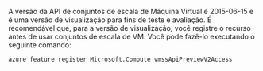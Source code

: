 A versão da API de conjuntos de escala de Máquina Virtual é 2015-06-15 e é uma versão de visualização para fins de teste e avaliação. É recomendável que, para a versão de visualização, você registre o recurso antes de usar conjuntos de escala de VM. Você pode fazê-lo executando o seguinte comando:

    azure feature register Microsoft.Compute vmssApiPreviewV2Access


<!--HONumber=Jan17_HO3-->


